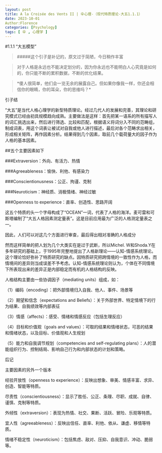 ```yaml
---
layout: post
title: A la Croisée des Vents II | 伞心理-（现代特质理论-大五1.1.1）
date: 2023-10-01
Author:Florence
categories: [Psychology]
tags: [ 伞 , 心理学 ]
---
```


#1.1.1 “大五模型”

> #####这个引子是补记的，原文过于简陋，今日稍作丰富

> 对于人格是永远也不能决定划分的，因为你永远也不能明白人心究竟是如何的，你只能不断的累积数据，不断的优化结果。

> \*傻人很简单，他们会一览无余的展露自己。但如果你像我一样，你还会相信你的眼睛，你的耳朵，你的思维吗？\*

引子结


“大五”是当代人格心理学的新型特质理论。经过几代人的发展和完善，其理论和研究模式已经由初具规模趋向成熟。主要做法是这样：首先把某一语系的所有描写人的词汇挑选出来，然后进行筛选、比较和匹配，根据语义将词分入不同的范畴组，制成词表，用这个词表让被试对自我或他人进行描述，最后对各个范畴求出相关，形成相关矩阵，再作因素分析。结果得到几个因素，取前几个载荷量大的因子作为人格的基本因素。

##五个主要因素如下

###Extraversion：外向、有活力、热情

###Agreeableness：愉快、利他、有感染力

###Conscientionusness：公正、拘谨、克制

###Neuroticism：神经质、消极情绪、神经过敏

###Openness to experience：直率、创造性、思路开阔

这五个特质的头一个字母构成了“OCEAN”一词，代表了人格的海洋。麦可雷和可斯塔编制了“大五人格因素测定量表”。这是目前应用最为广泛的人格测定量表之一。

因此，人们可以对这几个方面进行审查，最后得出相对准确的人格成分

然而这样简单的把人划为几个大类实在是过于武断，所以Michel. W和Shoda.Y在多年研究的基础上，于1995年完整地提出了人格新理论——认知-情感系统理论。这个理论恰好弥补了特质研究的缺点。因特质研究把跨情境的一致性作为人格，而情境间的差异则当成误差不予考虑。认知-情感系统理论则认为，个体在不同情境下所表现出来的差异正是内部稳定而有机的人格结构的反映。

人格结构主要由一些协调因子（mediating units）组成，如：

（1）编码（encoding）：把外部情境归入自我、他人、事件、场景等

（2）期望和信念（expectations and Beliefs）：关于外部世界、特定情境下的行为结果、自我绩效等内部表征

（3）情感（affects）：感受、情绪和情感反应（包括生理反应）

（4）目标和价值观（goals and values）：可取的结果和情绪状态，可恶的结果和情绪状态，以及目标、价值观和人生规划

（5）能力和自我调节规划（competencies and self-regulating plans）：人的潜能组织行为、控制结局、影响自己行为和内部状态的计划和策略。



后记

主要因素的另外一个版本

经验开放性（openness to experience）：反映出想象、审美、情感丰富、求异、创造、智能等特质。

尽责性（conscientiousness）：显示了胜任、公正、条理、尽职、成就、自律、谨慎、克制等特质。

外倾性（extraversion）：表现为热情、社交、果断、活跃、冒险、乐观等特质。

宜人性（agreeableness）：反映出信任、直率、利他、依从、谦虚、移情等特质。

情绪不稳定性（neuroticism）：包括焦虑、敌对、压抑、自我意识、冲动、脆弱等。